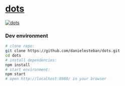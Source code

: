 [dots](https://github.com/danielesteban/dots)
==

[![dots](screenshot.png)](https://dots.gatunes.com)

### Dev environment

```bash
# clone repo:
git clone https://github.com/danielesteban/dots.git
cd dots
# install dependencies:
npm install
# start environment:
npm start
# open http://localhost:8080/ in your browser
```
